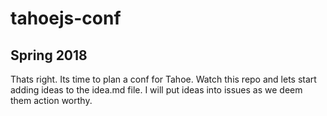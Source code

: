 # tahoejs-conf

## Spring 2018

Thats right.  Its time to plan a conf for Tahoe.  Watch this repo and lets start adding ideas to the idea.md file.  I will put ideas into issues as we deem them action worthy.
